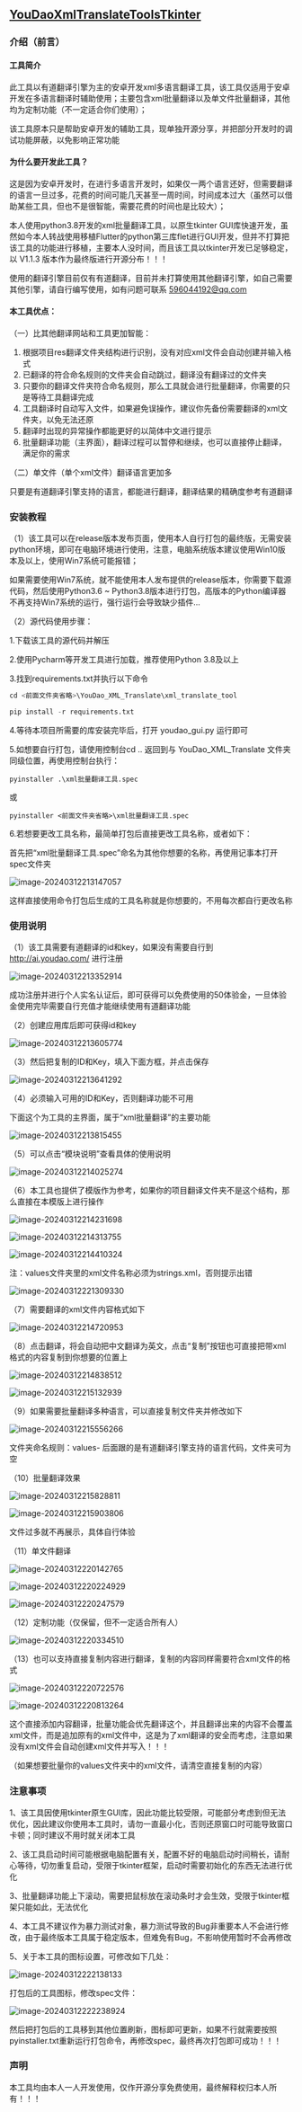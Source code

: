 ## **[YouDaoXmlTranslateToolsTkinter](https://gitee.com/ld596044192/you-dao-xml-translate-tools-tkinter)**

### 介绍（前言）
#### 工具简介

此工具以有道翻译引擎为主的安卓开发xml多语言翻译工具，该工具仅适用于安卓开发在多语言翻译时辅助使用；主要包含xml批量翻译以及单文件批量翻译，其他均为定制功能（不一定适合你们使用）；

该工具原本只是帮助安卓开发的辅助工具，现单独开源分享，并把部分开发时的调试功能屏蔽，以免影响正常功能

#### 为什么要开发此工具？

这是因为安卓开发时，在进行多语言开发时，如果仅一两个语言还好，但需要翻译的语言一旦过多，花费的时间可能几天甚至一周时间，时间成本过大（虽然可以借助某些工具，但也不是很智能，需要花费的时间也是比较大）；

本人使用python3.8开发的xml批量翻译工具，以原生tkinter GUI库快速开发，虽然如今本人转战使用移植Flutter的python第三库flet进行GUI开发，但并不打算把该工具的功能进行移植，主要本人没时间，而且该工具以tkinter开发已足够稳定，以 V1.1.3 版本作为最终版进行开源分布！！！

使用的翻译引擎目前仅有有道翻译，目前并未打算使用其他翻译引擎，如自己需要其他引擎，请自行编写使用，如有问题可联系 596044192@qq.com 

#### 本工具优点：

（一）比其他翻译网站和工具更加智能：

1. 根据项目res翻译文件夹结构进行识别，没有对应xml文件会自动创建并输入格式
2. 已翻译的符合命名规则的文件夹会自动跳过，翻译没有翻译过的文件夹
3. 只要你的翻译文件夹符合命名规则，那么工具就会进行批量翻译，你需要的只是等待工具翻译完成
4. 工具翻译时自动写入文件，如果避免误操作，建议你先备份需要翻译的xml文件夹，以免无法还原
5. 翻译时出现的异常操作都能更好的以简体中文进行提示
6. 批量翻译功能（主界面），翻译过程可以暂停和继续，也可以直接停止翻译，满足你的需求

（二）单文件（单个xml文件）翻译语言更加多

只要是有道翻译引擎支持的语言，都能进行翻译，翻译结果的精确度参考有道翻译

### 安装教程

（1）该工具可以在release版本发布页面，使用本人自行打包的最终版，无需安装python环境，即可在电脑环境进行使用，注意，电脑系统版本建议使用Win10版本及以上，使用Win7系统可能报错；

如果需要使用Win7系统，就不能使用本人发布提供的release版本，你需要下载源代码，然后使用Python3.6 ~ Python3.8版本进行打包，高版本的Python编译器不再支持Win7系统的运行，强行运行会导致缺少插件...

（2）源代码使用步骤：

1.下载该工具的源代码并解压

2.使用Pycharm等开发工具进行加载，推荐使用Python 3.8及以上

3.找到requirements.txt并执行以下命令

```python
cd <前面文件夹省略>\YouDao_XML_Translate\xml_translate_tool
```

```python
pip install -r requirements.txt
```

4.等待本项目所需要的库安装完毕后，打开 youdao_gui.py 运行即可

5.如想要自行打包，请使用控制台cd .. 返回到与 YouDao_XML_Translate 文件夹同级位置，再使用控制台执行：

```
pyinstaller .\xml批量翻译工具.spec
```

或

```
pyinstaller <前面文件夹省略>\xml批量翻译工具.spec
```

6.若想要更改工具名称，最简单打包后直接更改工具名称，或者如下：

首先把“xml批量翻译工具.spec”命名为其他你想要的名称，再使用记事本打开spec文件夹

![image-20240312213147057](https://gitee.com/ld596044192/you-dao-xml-translate-tools-tkinter.git/raw/master/readme_img\image-20240312213147057.png)

这样直接使用命令打包后生成的工具名称就是你想要的，不用每次都自行更改名称

### 使用说明

（1）该工具需要有道翻译的id和key，如果没有需要自行到 http://ai.youdao.com/ 进行注册

![image-20240312213352914](https://gitee.com/ld596044192/you-dao-xml-translate-tools-tkinter.git/raw/master/readme_img\image-20240312213352914.png)

成功注册并进行个人实名认证后，即可获得可以免费使用的50体验金，一旦体验金使用完毕需要自行充值才能继续使用有道翻译功能

（2）创建应用库后即可获得id和key

![image-20240312213605774](https://gitee.com/ld596044192/you-dao-xml-translate-tools-tkinter.git/raw/master/readme_img\image-20240312213605774.png)

（3）然后把复制的ID和Key，填入下面方框，并点击保存

![image-20240312213641292](https://gitee.com/ld596044192/you-dao-xml-translate-tools-tkinter.git/raw/master/readme_img\image-20240312213641292.png)

（4）必须输入可用的ID和Key，否则翻译功能不可用

下面这个为工具的主界面，属于“xml批量翻译”的主要功能

![image-20240312213815455](https://gitee.com/ld596044192/you-dao-xml-translate-tools-tkinter.git/raw/master/readme_img\image-20240312213815455.png)

（5）可以点击“模块说明”查看具体的使用说明

![image-20240312214025274](https://gitee.com/ld596044192/you-dao-xml-translate-tools-tkinter.git/raw/master/readme_img\image-20240312214025274.png)

（6）本工具也提供了模版作为参考，如果你的项目翻译文件夹不是这个结构，那么直接在本模版上进行操作

![image-20240312214231698](https://gitee.com/ld596044192/you-dao-xml-translate-tools-tkinter.git/raw/master/readme_img\image-20240312214231698.png)

![image-20240312214313755](https://gitee.com/ld596044192/you-dao-xml-translate-tools-tkinter.git/raw/master/readme_img\image-20240312214313755.png)

![image-20240312214410324](https://gitee.com/ld596044192/you-dao-xml-translate-tools-tkinter.git/raw/master/readme_img\image-20240312214410324.png)

注：values文件夹里的xml文件名称必须为strings.xml，否则提示出错

![image-20240312221309330](https://gitee.com/ld596044192/you-dao-xml-translate-tools-tkinter.git/raw/master/readme_img\image-20240312221309330.png)

（7）需要翻译的xml文件内容格式如下

![image-20240312214720953](https://gitee.com/ld596044192/you-dao-xml-translate-tools-tkinter.git/raw/master/readme_img\image-20240312214720953.png)

（8）点击翻译，将会自动把中文翻译为英文，点击“复制”按钮也可直接把带xml格式的内容复制到你想要的位置上

![image-20240312214838512](https://gitee.com/ld596044192/you-dao-xml-translate-tools-tkinter.git/raw/master/readme_img\image-20240312214838512.png)

![image-20240312215132939](https://gitee.com/ld596044192/you-dao-xml-translate-tools-tkinter.git/raw/master/readme_img\image-20240312215132939.png)

（9）如果需要批量翻译多种语言，可以直接复制文件夹并修改如下

![image-20240312215556266](https://gitee.com/ld596044192/you-dao-xml-translate-tools-tkinter.git/raw/master/readme_img\image-20240312215556266.png)

文件夹命名规则：values- 后面跟的是有道翻译引擎支持的语言代码，文件夹可为空

（10）批量翻译效果

![image-20240312215828811](https://gitee.com/ld596044192/you-dao-xml-translate-tools-tkinter.git/raw/master/readme_img\image-20240312215828811.png)

![image-20240312215903806](https://gitee.com/ld596044192/you-dao-xml-translate-tools-tkinter.git/raw/master/readme_img\image-20240312215903806.png)

文件过多就不再展示，具体自行体验

（11）单文件翻译

![image-20240312220142765](https://gitee.com/ld596044192/you-dao-xml-translate-tools-tkinter.git/raw/master/readme_img\image-20240312220142765.png)

![image-20240312220224929](https://gitee.com/ld596044192/you-dao-xml-translate-tools-tkinter.git/raw/master/readme_img\image-20240312220224929.png)

![image-20240312220247579](https://gitee.com/ld596044192/you-dao-xml-translate-tools-tkinter.git/raw/master/readme_img\image-20240312220247579.png)

（12）定制功能（仅保留，但不一定适合所有人）

![image-20240312220334510](https://gitee.com/ld596044192/you-dao-xml-translate-tools-tkinter.git/raw/master/readme_img\image-20240312220334510.png)

（13）也可以支持直接复制内容进行翻译，复制的内容同样需要符合xml文件的格式

![image-20240312220722576](https://gitee.com/ld596044192/you-dao-xml-translate-tools-tkinter.git/raw/master/readme_img\image-20240312220722576.png)

![image-20240312220813264](https://gitee.com/ld596044192/you-dao-xml-translate-tools-tkinter.git/raw/master/readme_img\image-20240312220813264.png)

这个直接添加内容翻译，批量功能会优先翻译这个，并且翻译出来的内容不会覆盖xml文件，而是追加原有的xml文件中，这是为了xml翻译的安全而考虑，注意如果没有xml文件会自动创建xml文件并写入！！！

（如果想要批量你的values文件夹中的xml文件，请清空直接复制的内容）

### 注意事项

1、该工具因使用tkinter原生GUI库，因此功能比较受限，可能部分考虑到但无法优化，因此建议你使用本工具时，请勿一直最小化，否则还原窗口时可能导致窗口卡顿；同时建议不用时就关闭本工具

2、该工具启动时间可能根据电脑配置有关，配置不好的电脑启动时间稍长，请耐心等待，切勿重复启动，受限于tkinter框架，启动时需要初始化的东西无法进行优化

3、批量翻译功能上下滚动，需要把鼠标放在滚动条时才会生效，受限于tkinter框架只能如此，无法优化

4、本工具不建议作为暴力测试对象，暴力测试导致的Bug非重要本人不会进行修改，由于最终版本工具属于稳定版本，但难免有Bug，不影响使用暂时不会再修改

5、关于本工具的图标设置，可修改如下几处：

![image-20240312222138133](https://gitee.com/ld596044192/you-dao-xml-translate-tools-tkinter.git/raw/master/readme_img\image-20240312222138133.png)

打包后的工具图标，修改spec文件：

![image-20240312222238924](https://gitee.com/ld596044192/you-dao-xml-translate-tools-tkinter.git/raw/master/readme_img\image-20240312222238924.png)

然后把打包后的工具移到其他位置刷新，图标即可更新，如果不行就需要按照pyinstaller.txt重新运行打包命令，再修改spec，最终再次打包即可成功！！！

### 声明

本工具均由本人一人开发使用，仅作开源分享免费使用，最终解释权归本人所有！！！

